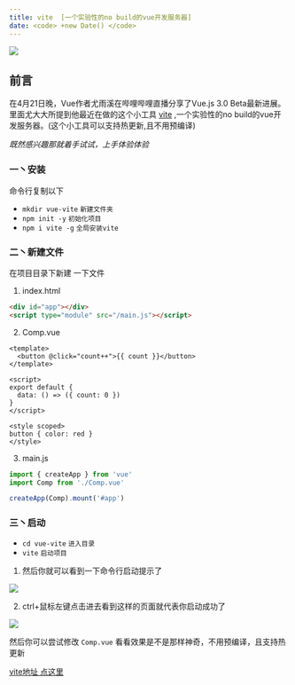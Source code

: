 ```yaml
---
title: vite  [一个实验性的no build的vue开发服务器]
date: <code> +new Date() </code>
---
```

![](https://user-gold-cdn.xitu.io/2020/4/22/1719ebbc83be39f0?imageView2/1/w/1304/h/734/q/85/format/webp/interlace/1)

## 前言
在4月21日晚，Vue作者尤雨溪在哔哩哔哩直播分享了Vue.js 3.0 Beta最新进展。 里面尤大大所提到他最近在做的这个小工具 [vite](https://github.com/vuejs/vite) ,一个实验性的no build的vue开发服务器。(这个小工具可以支持热更新,且不用预编译)

*既然感兴趣那就着手试试，上手体验体验*

### 一丶安装

命令行复制以下

*  `mkdir vue-vite`  `新建文件夹`
*  `npm init -y`     `初始化项目`
*  `npm i vite -g`   `全局安装vite`

### 二丶新建文件

在项目目录下新建 一下文件

1. index.html 

```html
<div id="app"></div>
<script type="module" src="/main.js"></script>
```

2. Comp.vue 

```vue
<template>
  <button @click="count++">{{ count }}</button>
</template>

<script>
export default {
  data: () => ({ count: 0 })
}
</script>

<style scoped>
button { color: red }
</style>
```

3. main.js


```js
import { createApp } from 'vue'
import Comp from './Comp.vue'

createApp(Comp).mount('#app')
```

### 三丶启动


*  `cd vue-vite`    `进入目录`
*   `vite`         `启动项目`

1. 然后你就可以看到一下命令行启动提示了   

![](https://user-gold-cdn.xitu.io/2020/4/22/171a0286e01f540c?w=733&h=81&f=png&s=9855)

2. ctrl+鼠标左键点击进去看到这样的页面就代表你启动成功了   

![](https://user-gold-cdn.xitu.io/2020/4/22/171a02a53c93c15b?w=468&h=309&f=png&s=12012)

然后你可以尝试修改 `Comp.vue` 看看效果是不是那样神奇，不用预编译，且支持热更新

[vite地址 点这里](https://github.com/vuejs/vite)
